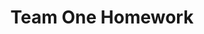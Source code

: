 ---
title: Team One Homework
toc: true
comments: true
layout: post
description: Data Types, Variables, Lists, Strings, Data Abstraction, Managing Complexity
permalink: 
image: /images/cberror.png
categories: [week 7]
---